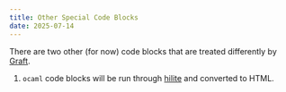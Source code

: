 ```yaml
---
title: Other Special Code Blocks
date: 2025-07-14
---
```


There are two other (for now) code blocks that are treated differently
by [Graft]().

1. `ocaml` code blocks will be run through [hilite](https://ocaml.org/p/hilite) and
   converted to HTML.

